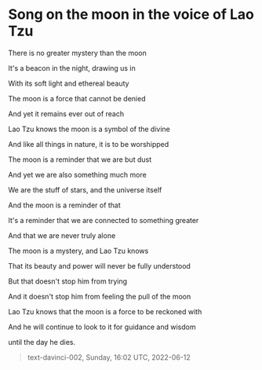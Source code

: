 # Song on the moon in the voice of Lao Tzu



There is no greater mystery than the moon

It's a beacon in the night, drawing us in

With its soft light and ethereal beauty

The moon is a force that cannot be denied

And yet it remains ever out of reach

Lao Tzu knows the moon is a symbol of the divine

And like all things in nature, it is to be worshipped

The moon is a reminder that we are but dust

And yet we are also something much more

We are the stuff of stars, and the universe itself

And the moon is a reminder of that

It's a reminder that we are connected to something greater

And that we are never truly alone

The moon is a mystery, and Lao Tzu knows

That its beauty and power will never be fully understood

But that doesn't stop him from trying

And it doesn't stop him from feeling the pull of the moon

Lao Tzu knows that the moon is a force to be reckoned with

And he will continue to look to it for guidance and wisdom

 until the day he dies.

> text-davinci-002, Sunday, 16:02 UTC, 2022-06-12
